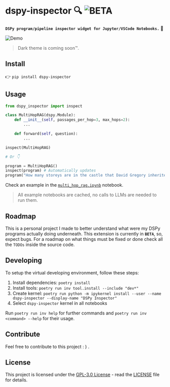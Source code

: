 # dspy-inspector 🔍 ![BETA](https://img.shields.io/badge/BETA-8b5cf6)

**`DSPy program/pipeline inspector widget for Jupyter/VSCode Notebooks.`** 🔭

![Demo](demo.gif)

> Dark theme is coming soon™.

## Install

👉 `pip install dspy-inspector`

## Usage

```python
from dspy_inspector import inspect

class MultiHopRAG(dspy.Module):
    def __init__(self, passages_per_hop=3, max_hops=2):
        ...

    def forward(self, question):
        ...

inspect(MultiHopRAG)

# Or 👇

program = MultiHopRAG()
inspect(program) # Automatically updates
program("How many storeys are in the castle that David Gregory inherited?")
```

Check an example in the [`multi_hop_rag.ipynb`](examples/multi_hop_rag.ipynb) notebook.

> All example notebooks are cached, no calls to LLMs are needed to run them.

## Roadmap

This is a personal project I made to better understand what were my DSPy programs actually doing underneath. This extension is currently in **`BETA`**, so, expect bugs. For a roadmap on what things must be fixed or done check all the `TODOs` inside the source code.

## Developing

To setup the virtual developing environment, follow these steps:

1. Install dependencies: `poetry install`
2. Install tools: `poetry run inv tool.install --include "dev*"`
3. Create kernel: `poetry run python -m ipykernel install --user --name dspy-inspector --display-name "DSPy Inspector"`
4. Select `dspy-inspector` kernel in all notebooks

Run `poetry run inv help` for further commands and `poetry run inv <command> --help` for their usage.

## Contribute

Feel free to contribute to this project : ) .

## License

This project is licensed under the [GPL-3.0 License](https://opensource.org/licenses/GPL-3) - read the [LICENSE](LICENSE) file for details.
